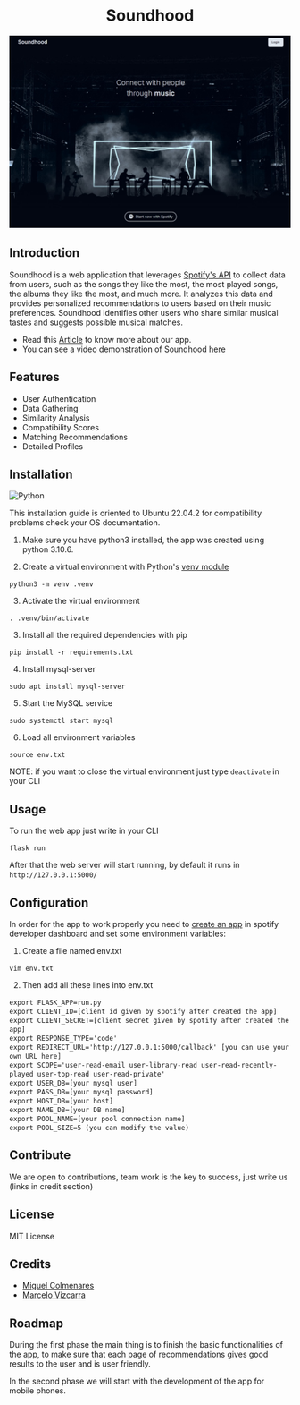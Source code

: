 <h1 align="center"> Soundhood </h1>

![Soundhood](./example/login.jpeg)

## Introduction

Soundhood is a web application that leverages [Spotify's API](https://developer.spotify.com/documentation/web-api) to collect data from users, such as the songs they like the most, the most played songs, the albums they like the most, and much more. It analyzes this data and provides personalized recommendations to users based on their music preferences. Soundhood identifies other users who share similar musical tastes and suggests possible musical matches.

- Read this [Article](https://www.linkedin.com/pulse/we-sound-better-together-introducing-soundhood-app-music-miguel%3FtrackingId=bx0TVu3tTmOImmOkAk6FHQ%253D%253D/?trackingId=bx0TVu3tTmOImmOkAk6FHQ%3D%3D) to know more about our app. 
- You can see a video demonstration of Soundhood [here](https://youtu.be/0flNVK7fxNc)
## Features

- User Authentication
- Data Gathering
- Similarity Analysis
- Compatibility Scores
- Matching Recommendations
- Detailed Profiles

## Installation
![Python](https://logos-world.net/wp-content/uploads/2021/10/Python-Logo.png)

This installation guide is oriented to Ubuntu 22.04.2 for compatibility problems check your OS documentation.

1. Make sure you have python3 installed, the app was created using python 3.10.6.

2. Create a virtual environment with Python's [venv module](https://docs.python.org/3/library/venv.html)

```
python3 -m venv .venv
```

3. Activate the virtual environment

```
. .venv/bin/activate
```

3. Install all the required dependencies with pip

```
pip install -r requirements.txt
```

4. Install mysql-server

```
sudo apt install mysql-server
```

5. Start the MySQL service

```
sudo systemctl start mysql
```

6. Load all environment variables

```
source env.txt
```
NOTE: if you want to close the virtual environment just type ```deactivate``` in your CLI

## Usage

To run the web app just write in your CLI

```
flask run
```

After that the web server will start running, by default it runs in ```http://127.0.0.1:5000/```

## Configuration

In order for the app to work properly you need to [create an app](https://developer.spotify.com/documentation/web-api/concepts/apps) in spotify developer dashboard and set some environment variables:

1. Create a file named env.txt

```
vim env.txt
```

2. Then add all these lines into env.txt

```
export FLASK_APP=run.py
export CLIENT_ID=[client id given by spotify after created the app]
export CLIENT_SECRET=[client secret given by spotify after created the app]
export RESPONSE_TYPE='code'
export REDIRECT_URL='http://127.0.0.1:5000/callback' [you can use your own URL here]
export SCOPE='user-read-email user-library-read user-read-recently-played user-top-read user-read-private'
export USER_DB=[your mysql user]
export PASS_DB=[your mysql password]
export HOST_DB=[your host]
export NAME_DB=[your DB name]
export POOL_NAME=[your pool connection name]
export POOL_SIZE=5 (you can modify the value)
```


## Contribute

We are open to contributions, team work is the key to success, just write us (links in credit section)

## License

MIT License

## Credits

- [Miguel Colmenares](https://www.linkedin.com/in/miguel-colmenaresp/)
- [Marcelo Vizcarra](https://www.linkedin.com/in/marcelo-vizcarra-7459841b1/)

## Roadmap

During the first phase the main thing is to finish the basic functionalities of the app, to make sure that each page of recommendations gives good results to the user and is user friendly.

In the second phase we will start with the development of the app for mobile phones.
